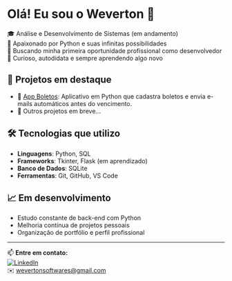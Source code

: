 # Olá! Eu sou o Weverton 👋

🎓 Análise e Desenvolvimento de Sistemas (em andamento)  
🐍 Apaixonado por Python e suas infinitas possibilidades  
💼 Buscando minha primeira oportunidade profissional como desenvolvedor  
🧠 Curioso, autodidata e sempre aprendendo algo novo

## 🚀 Projetos em destaque

- 🔔 [App Boletos](https://github.com/vettoh/app_boletos): Aplicativo em Python que cadastra boletos e envia e-mails automáticos antes do vencimento.
- 🧪 Outros projetos em breve...

## 🛠️ Tecnologias que utilizo

- **Linguagens**: Python, SQL  
- **Frameworks**: Tkinter, Flask (em aprendizado)  
- **Banco de Dados**: SQLite  
- **Ferramentas**: Git, GitHub, VS Code

## 📈 Em desenvolvimento

- Estudo constante de back-end com Python  
- Melhoria contínua de projetos pessoais  
- Organização de portfólio e perfil profissional

---

📫 **Entre em contato:**  
[![LinkedIn](https://img.shields.io/badge/LinkedIn-blue?logo=linkedin)](https://www.linkedin.com/in/weverton-ferreira-b4b99a178)  
✉️ wevertonsoftwares@gmail.com

